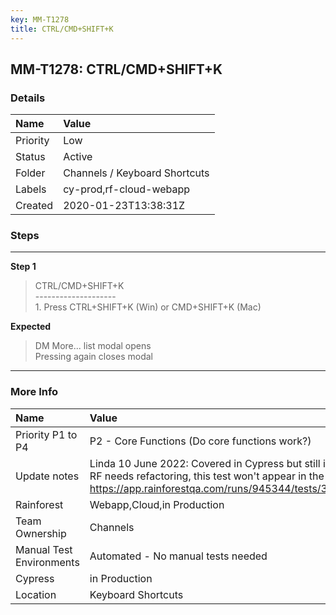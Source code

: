 ```yaml
---
key: MM-T1278
title: CTRL/CMD+SHIFT+K
---
```


## MM-T1278: CTRL/CMD+SHIFT+K

### Details

| Name     | Value                         |
| :------- | :---------------------------- |
| Priority | Low                           |
| Status   | Active                        |
| Folder   | Channels / Keyboard Shortcuts |
| Labels   | cy-prod,rf-cloud-webapp       |
| Created  | 2020-01-23T13:38:31Z          |

### Steps

<hr/>

**Step 1**

> <article>CTRL/CMD+SHIFT+K<br />--------------------<br />1. Press CTRL+SHIFT+K (Win) or CMD+SHIFT+K (Mac)</article>

**Expected**

> <article>DM More... list modal opens<br />Pressing again closes modal</article>

<hr/>

### More Info

| Name                     | Value                                                                                                                                                                                                                         |
| :----------------------- | :---------------------------------------------------------------------------------------------------------------------------------------------------------------------------------------------------------------------------- |
| Priority P1 to P4        | P2 - Core Functions (Do core functions work?)                                                                                                                                                                                 |
| Update notes             | Linda 10 June 2022: Covered in Cypress but still included in a RF test, so if RF needs refactoring, this test won't appear in the list to comment on. https://app.rainforestqa.com/runs/945344/tests/317762/browsers/safari14 |
| Rainforest               | Webapp,Cloud,in Production                                                                                                                                                                                                    |
| Team Ownership           | Channels                                                                                                                                                                                                                      |
| Manual Test Environments | Automated - No manual tests needed                                                                                                                                                                                            |
| Cypress                  | in Production                                                                                                                                                                                                                 |
| Location                 | Keyboard Shortcuts                                                                                                                                                                                                            |
